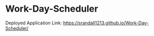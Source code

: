 # Work-Day-Scheduler

Deployed Application Link: 
https://srandall1213.github.io/Work-Day-Scheduler/